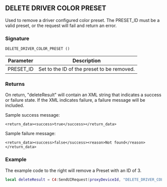 ## DELETE DRIVER COLOR PRESET

Used to remove a driver configured color preset.  The PRESET\_ID must be a valid preset, or the request will fail and return an error.


### Signature

`DELETE_DRIVER_COLOR_PRESET () `


| Parameter | Description |
| --- | --- |
| PRESET\_ID | Set to the ID of the preset to be removed. |


### Returns

On return, "deleteResult" will contain an XML string that indicates a success or failure state.   If the XML indicates failure, a failure message will be included.

Sample success message:  

`<return_data><success>true</success></return_data>`

Sample failure message: 

`<return_data><success>false</success><reason>Not found</reason></return_data>`


### Example

The example code to the right will remove a Preset with an ID of 3.

```lua
local deleteResult = C4:SendUIRequest(proxyDeviceId, "DELETE_DRIVER_COLOR_PRESET", { PRESET_ID = 3 } )
```
